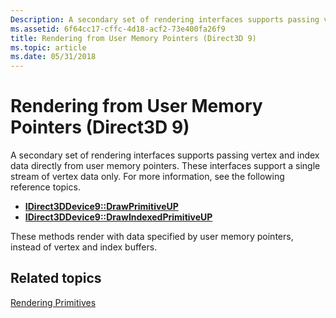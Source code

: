 ```yaml
---
Description: A secondary set of rendering interfaces supports passing vertex and index data directly from user memory pointers. These interfaces support a single stream of vertex data only. For more information, see the following reference topics.
ms.assetid: 6f64cc17-cffc-4d18-acf2-73e400fa26f9
title: Rendering from User Memory Pointers (Direct3D 9)
ms.topic: article
ms.date: 05/31/2018
---
```


# Rendering from User Memory Pointers (Direct3D 9)

A secondary set of rendering interfaces supports passing vertex and index data directly from user memory pointers. These interfaces support a single stream of vertex data only. For more information, see the following reference topics.

-   [**IDirect3DDevice9::DrawPrimitiveUP**](/windows/win32/api/d3d9helper/nf-d3d9helper-idirect3ddevice9-drawprimitiveup)
-   [**IDirect3DDevice9::DrawIndexedPrimitiveUP**](/windows/win32/api/d3d9helper/nf-d3d9helper-idirect3ddevice9-drawindexedprimitiveup)

These methods render with data specified by user memory pointers, instead of vertex and index buffers.

## Related topics

<dl> <dt>

[Rendering Primitives](rendering-primitives.md)
</dt> </dl>

 

 